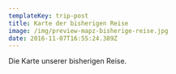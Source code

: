 ```yaml
---
templateKey: trip-post
title: Karte der bisherigen Reise
image: /img/preview-mapz-bisherige-reise.jpg
date: 2016-11-07T16:55:24.389Z
---
```


Die Karte unserer bisherigen Reise.

